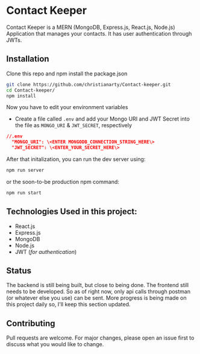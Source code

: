 # Contact Keeper

Contact Keeper is a MERN (MongoDB, Express.js, React.js, Node.js) Application that manages your contacts. It has user authentication through JWTs.

## Installation

Clone this repo and npm install the package.json

```bash
git clone https://github.com/christianarty/Contact-keeper.git
cd Contact-keeper/
npm install
```

Now you have to edit your environment variables

- Create a file called `.env` and add your Mongo URI and JWT Secret into the file as `MONGO_URI` & `JWT_SECRET`, respectively

```json
//.env
  "MONGO_URI": \<ENTER MONGODB_CONNECTION_STRING_HERE\>
  "JWT_SECRET": \<ENTER_YOUR_SECRET_HERE\>
```

After that initalization, you can run the dev server using:

```bash
npm run server
```

or the soon-to-be production npm command:

```bash
npm run start
```

## Technologies Used in this project:

- React.js
- Express.js
- MongoDB
- Node.js
- JWT (_for authentication_)

## Status

The backend is still being built, but close to being done. The frontend still needs to be developed. So as of right now, only api calls through postman (or whatever else you use) can be sent. More progress is being made on this project daily so, I'll keep this section updated.

## Contributing

Pull requests are welcome. For major changes, please open an issue first to discuss what you would like to change.
